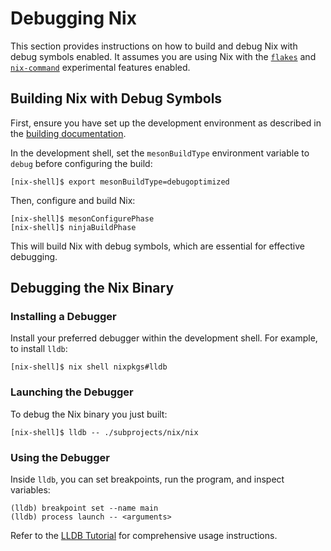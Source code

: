 # Debugging Nix

This section provides instructions on how to build and debug Nix with debug
symbols enabled. It assumes you are using Nix with the [`flakes`] and
[`nix-command`] experimental features enabled.

[`flakes`]: @docroot@/development/experimental-features.md#xp-feature-flakes
[`nix-command`]: @docroot@/development/experimental-features.md#xp-nix-command

## Building Nix with Debug Symbols

First, ensure you have set up the development environment as described in the
[building documentation](./building.md).

In the development shell, set the `mesonBuildType` environment variable to
`debug` before configuring the build:

```console
[nix-shell]$ export mesonBuildType=debugoptimized
```

Then, configure and build Nix:

```console
[nix-shell]$ mesonConfigurePhase
[nix-shell]$ ninjaBuildPhase
```

This will build Nix with debug symbols, which are essential for effective
debugging.

## Debugging the Nix Binary

### Installing a Debugger

Install your preferred debugger within the development shell. For example, to
install `lldb`:

```console
[nix-shell]$ nix shell nixpkgs#lldb
```

### Launching the Debugger

To debug the Nix binary you just built:

```console
[nix-shell]$ lldb -- ./subprojects/nix/nix
```

### Using the Debugger

Inside `lldb`, you can set breakpoints, run the program, and inspect variables:

```lldb
(lldb) breakpoint set --name main
(lldb) process launch -- <arguments>
```

Refer to the [LLDB Tutorial](https://lldb.llvm.org/use/tutorial.html) for
comprehensive usage instructions.
